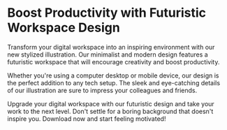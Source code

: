 <!--font:Montserrat-->

# Boost Productivity with Futuristic Workspace Design

Transform your digital workspace into an inspiring environment with our new stylized illustration. Our minimalist and modern design features a futuristic workspace that will encourage creativity and boost productivity.

Whether you're using a computer desktop or mobile device, our design is the perfect addition to any tech setup. The sleek and eye-catching details of our illustration are sure to impress your colleagues and friends.

Upgrade your digital workspace with our futuristic design and take your work to the next level. Don't settle for a boring background that doesn't inspire you. Download now and start feeling motivated!

<!--

Write me markdown content of website with wallpaper:

"A wallpaper featuring a stylized illustration of a futuristic workspace, with a minimalist and modern design."

The header of the page should not be copy of the text but rather a real content of the website which is using this wallpaper.


---


# Futuristic Workspace Wallpaper

Looking for a wallpaper that will inspire you to stay productive and focused? Look no further than our futuristic workspace wallpaper!

Featuring a stylized illustration of a sleek and modern workspace, this wallpaper is the perfect addition to any computer desktop or mobile device. With its minimalist design and eye-catching details, it's sure to be a conversation starter among your friends and colleagues.

So why wait? Download our futuristic workspace wallpaper today and start transforming your digital workspace into a space that inspires creativity, productivity, and innovation!


---


Heading should not include word "wallpaper". The website should not be about the wallpaper itself, wallpaper is just a related background, rewrite whole content.


---


# Elevate Your Workspace with a Futuristic Design

Transform your digital workspace into a futuristic and inspiring environment with our new stylized illustration. Our minimalist and modern design features a sleek workspace that will encourage creativity, productivity, and innovation.

Whether you're looking to upgrade your computer desktop or mobile device, our design is the perfect addition to any tech setup. The eye-catching details and unique style are sure to impress your friends and colleagues.

Don't settle for a boring background. Elevate your workspace with our futuristic design and take your digital experience to the next level. Download now and start feeling inspired!


---


Heading is too long, rewrite whole content.


---


# Upgrade Your Digital Workspace with a Futuristic Design

Looking for a way to enhance your digital workspace and boost your productivity? Our new stylized illustration is the perfect solution. With its minimalist and modern design, our futuristic workspace will inspire creativity and innovation.

Whether you're using a computer desktop or mobile device, our design is the ideal addition to any tech setup. The sleek and eye-catching details of our illustration will impress your colleagues and friends alike.

Don't settle for a dull background that doesn't inspire you. Upgrade your digital workspace with our futuristic design and take your work to the next level. Download now and start feeling motivated!


---


Heading is too long, rewrite whole content.


---


# Inspire Creativity and Productivity with a Futuristic Workspace Design

Transform your digital workspace into an inspiring environment with our new stylized illustration. Our minimalist and modern design features a futuristic workspace that will encourage creativity and boost productivity.

Whether you're using a computer desktop or mobile device, our design is the perfect addition to any tech setup. The sleek and eye-catching details of our illustration are sure to impress your colleagues and friends.

Upgrade your digital workspace with our futuristic design and take your work to the next level. Don't settle for a boring background that doesn't inspire you. Download now and start feeling motivated!


---


Write me a Google font which is best fitting for the website.

Pick from the list:
- Futura
- Open Sans
- Barlow Condensed
- Great Vibes
- Raleway
- Inter
- Orbitron
- Montserrat
- Exo 2
- Roboto
- Lato
- Lobster
- Dancing Script
- Playfair Display
- Alegreya
- IBM Plex Sans
- Poppins


Write just the font name nothing else.


---


I recommend using "Montserrat" for the website.

-->
